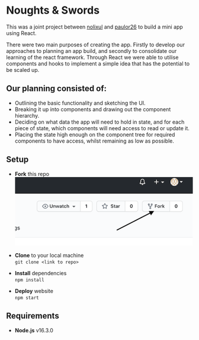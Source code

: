 # Noughts & Swords

This was a joint project between [nolixul](https://github.com/nolixul) and [paulor26](https://github.com/PaulOR26) to build a mini app using React.

There were two main purposes of creating the app. Firstly to develop our approaches to planning an app build, and secondly to consolidate our learning of the react framework. Through React we were able to utilise components and hooks to implement a simple idea that has the potential to be scaled up.

## Our planning consisted of:

- Outlining the basic functionality and sketching the UI.
- Breaking it up into components and drawing out the component hierarchy.
- Deciding on what data the app will need to hold in state, and for each piece of state, which components will need access to read or update it.
- Placing the state high enough on the component tree for required components to have access, whilst remaining as low as possible.

## Setup

- **Fork** this repo  
  ![](readme-screenshot-fork.png)

- **Clone** to your local machine  
  `git clone <link to repo>`

- **Install** dependencies  
  `npm install`

- **Deploy** website  
  `npm start`

## Requirements

- **Node.js** v16.3.0
